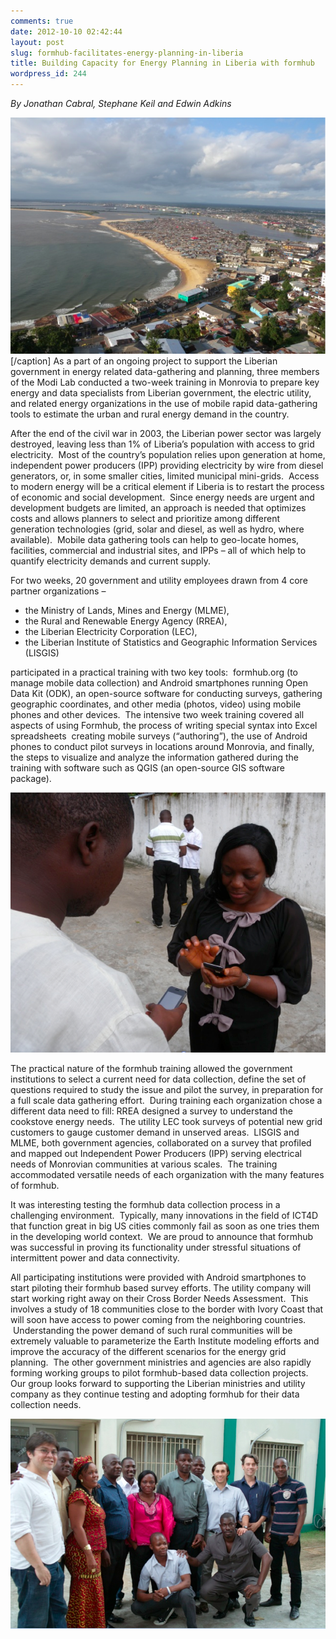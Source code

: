 ```yaml
---
comments: true
date: 2012-10-10 02:42:44
layout: post
slug: formhub-facilitates-energy-planning-in-liberia
title: Building Capacity for Energy Planning in Liberia with formhub
wordpress_id: 244
---
```

_By Jonathan Cabral, Stephane Keil and Edwin Adkins_

[![](/images/posts/2012/10/Screen-Shot-2012-10-09-at-10.35.46-PM.png)](/images/posts/2012/10/Screen-Shot-2012-10-09-at-10.35.46-PM.png)[/caption]
As a part of an ongoing project to support the Liberian government in energy related data-gathering and planning, three members of the Modi Lab conducted a two-week training in Monrovia to prepare key energy and data specialists from Liberian government, the electric utility, and related energy organizations in the use of mobile rapid data-gathering tools to estimate the urban and rural energy demand in the country.

After the end of the civil war in 2003, the Liberian power sector was largely destroyed, leaving less than 1% of Liberia’s population with access to grid electricity.  Most of the country’s population relies upon generation at home, independent power producers (IPP) providing electricity by wire from diesel generators, or, in some smaller cities, limited municipal mini-grids.  Access to modern energy will be a critical element if Liberia is to restart the process of economic and social development.  Since energy needs are urgent and development budgets are limited, an approach is needed that optimizes costs and allows planners to select and prioritize among different generation technologies (grid, solar and diesel, as well as hydro, where available).  Mobile data gathering tools can help to geo-locate homes, facilities, commercial and industrial sites, and IPPs – all of which help to quantify electricity demands and current supply.

For two weeks, 20 government and utility employees drawn from 4 core partner organizations –

  * the Ministry of Lands, Mines and Energy (MLME),
  * the Rural and Renewable Energy Agency (RREA),
  * the Liberian Electricity Corporation (LEC),
  * the Liberian Institute of Statistics and Geographic Information Services (LISGIS)

participated in a practical training with two key tools:  formhub.org (to manage mobile data collection) and Android smartphones running Open Data Kit (ODK), an open-source software for conducting surveys, gathering geographic coordinates, and other media (photos, video) using mobile phones and other devices.  The intensive two week training covered all aspects of using Formhub, the process of writing special syntax into Excel spreadsheets  creating mobile surveys (“authoring”), the use of Android phones to conduct pilot surveys in locations around Monrovia, and finally, the steps to visualize and analyze the information gathered during the training with software such as QGIS (an open-source GIS software package).

[![](/images/posts/2012/10/Screen-Shot-2012-10-09-at-10.36.31-PM.png)](/images/posts/2012/10/Screen-Shot-2012-10-09-at-10.36.31-PM.png)

The practical nature of the formhub training allowed the government institutions to select a current need for data collection, define the set of questions required to study the issue and pilot the survey, in preparation for a full scale data gathering effort.  During training each organization chose a different data need to fill: RREA designed a survey to understand the cookstove energy needs.  The utility LEC took surveys of potential new grid customers to gauge customer demand in unserved areas.  LISGIS and MLME, both government agencies, collaborated on a survey that profiled and mapped out Independent Power Producers (IPP) serving electrical needs of Monrovian communities at various scales.  The training accommodated versatile needs of each organization with the many features of formhub.

It was interesting testing the formhub data collection process in a challenging environment.  Typically, many innovations in the field of ICT4D that function great in big US cities commonly fail as soon as one tries them in the developing world context.  We are proud to announce that formhub was successful in proving its functionality under stressful situations of intermittent power and data connectivity.

All participating institutions were provided with Android smartphones to start piloting their formhub based survey efforts. The utility company will start working right away on their Cross Border Needs Assessment.  This involves a study of 18 communities close to the border with Ivory Coast that will soon have access to power coming from the neighboring countries.  Understanding the power demand of such rural communities will be extremely valuable to parameterize the Earth Institute modeling efforts and improve the accuracy of the different scenarios for the energy grid planning.  The other government ministries and agencies are also rapidly forming working groups to pilot formhub-based data collection projects.  Our group looks forward to supporting the Liberian ministries and utility company as they continue testing and adopting formhub for their data collection needs.

[![](/images/posts/2012/10/Screen-Shot-2012-10-09-at-10.35.02-PM.png)](/images/posts/2012/10/Screen-Shot-2012-10-09-at-10.35.02-PM.png)

